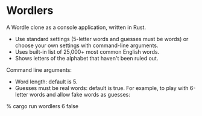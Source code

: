 # Wordlers
A Wordle clone as a console application, written in Rust.

- Use standard settings (5-letter words and guesses must be words) or choose your own settings with command-line arguments.
- Uses built-in list of 25,000+ most common English words.
- Shows letters of the alphabet that haven't been ruled out.

Command line arguments:
- Word length: default is 5.
- Guesses must be real words: default is true.
For example, to play with 6-letter words and allow fake words as guesses:

% cargo run wordlers 6 false

